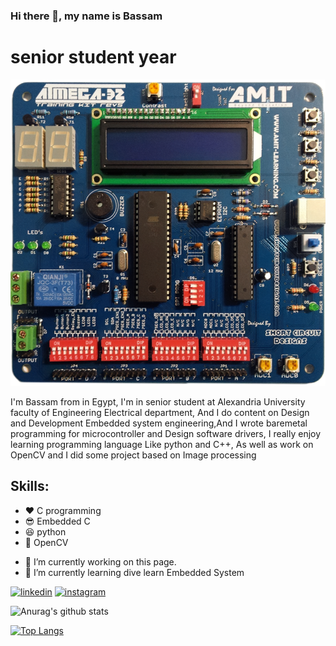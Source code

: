 ### Hi there 👋, my name is Bassam
# senior student year
![Embedded Software Engineering ](https://github.com/bassamkhamis/bassamkhamis/blob/main/AMITkit.png)

I'm Bassam from in Egypt, I'm in senior student at Alexandria University faculty of Engineering Electrical department, And I do content on Design and Development Embedded system engineering,And I wrote baremetal programming for microcontroller and Design software drivers, I really enjoy learning programming language Like python and C++, As well as work on OpenCV and I did some project based on Image processing

## Skills: 
* ❤ C programming
* 😎 Embedded C
* 😆 python
* 📸 OpenCV
 

- 🔭 I’m currently working on this page. 
- 🌱 I’m currently learning dive learn Embedded System 


[<img src='https://cdn.jsdelivr.net/npm/simple-icons@3.0.1/icons/linkedin.svg' alt='linkedin' height='40'>](https://www.linkedin.com/in/bassam-khamis/)  [<img src='https://cdn.jsdelivr.net/npm/simple-icons@3.0.1/icons/instagram.svg' alt='instagram' height='40'>](https://www.instagram.com/bas.khmys/)  



![Anurag's github stats](https://github-readme-stats.vercel.app/api?username=bassamkhamis)

[![Top Langs](https://github-readme-stats.vercel.app/api/top-langs/?username=bassamkhamis&layout=compact)](https://github.com/anuraghazra/github-readme-stats)



